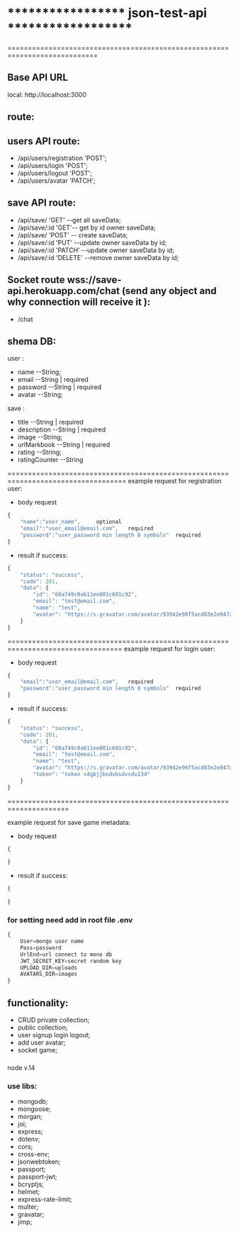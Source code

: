 # ***************** json-test-api ******************
============================================================================
## Base API URL
local: http://localhost:3000
## route:

## users API route:

- /api/users/registration 'POST';
- /api/users/login 'POST';
- /api/users/logout 'POST';
- /api/users/avatar 'PATCH';

## save API route:

- /api/save/ 'GET' --get all saveData;
- /api/save/:id 'GET'-- get by id owner saveData;
- /api/save/ 'POST' -- create saveData;
- /api/save/:id 'PUT' --update owner saveData by id;
- /api/save/:id 'PATCH' --update owner saveData by id;
- /api/save/:id 'DELETE' --remove owner saveData by id;

## Socket  route wss://save-api.herokuapp.com/chat (send any object and why connection will receive it ):

- /chat

## shema DB:

user :

- name --String;
- email --String | required
- password --String | required
- avatar --String;

save :

- title --String | required
- description --String | required
- image --String;
- urlMarkbook --String | required
- rating --String;
- ratingCounter --String

===================================================================================
example request for registration user:

- body request

```javascript
{
    "name":"user_name",     optional
    "email":"user_email@email.com",   required
    "password":"user_password min length 8 symbols"  required
}
```

- result if success:

```javascript
{
    "status": "success",
    "code": 201,
    "data": {
        "id": "60a749c0a611ee001c601c92",
        "email": "test@email.com",
        "name": "test",
        "avatar": "https://s.gravatar.com/avatar/93942e96f5acd83e2e047ad8fe03114d?s=250",
    }
}
```

==================================================================================
example request for login user:

- body request

```javascript
{
    "email":"user_email@email.com",   required
    "password":"user_password min length 8 symbols"  required
}
```

- result if success:

```javascript
{
    "status": "success",
    "code": 201,
    "data": {
        "id": "60a749c0a611ee001c601c92",
        "email": "test@email.com",
        "name": "test",
        "avatar": "https://s.gravatar.com/avatar/93942e96f5acd83e2e047ad8fe03114d?s=250",
        "token": "token sdgbjjbndvbsdvsdv234"
    }
}
```

=====================================================================

example request for save game metadata:

- body request

```javascript
{
   
}
```

- result if success:

```javascript
{
   
}
```

### for setting need add in root file .env
```javascript
{
    User=mongo user name
    Pass=password
    UrlEnd=url connect to mono db
    JWT_SECRET_KEY=secret random key
    UPLOAD_DIR=uploads
    AVATARS_DIR=images
}
```

## functionality:

- CRUD private collection;
- public collection;
- user signup login logout;
- add user avatar;
- socket game;

###
node v.14
### use libs:

- mongodb;
- mongoose;
- morgan;
- joi;
- express;
- dotenv;
- cors;
- cross-env;
- jsonwebtoken;
- passport;
- passport-jwt;
- bcryptjs;
- helmet;
- express-rate-limit;
- multer;
- gravatar;
- jimp;
